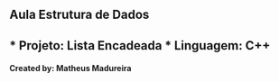 <h2>Aula Estrutura de Dados<h2>
  * Projeto: Lista Encadeada
  * Linguagem: C++
  
<h4>Created by: Matheus Madureira <h4>
